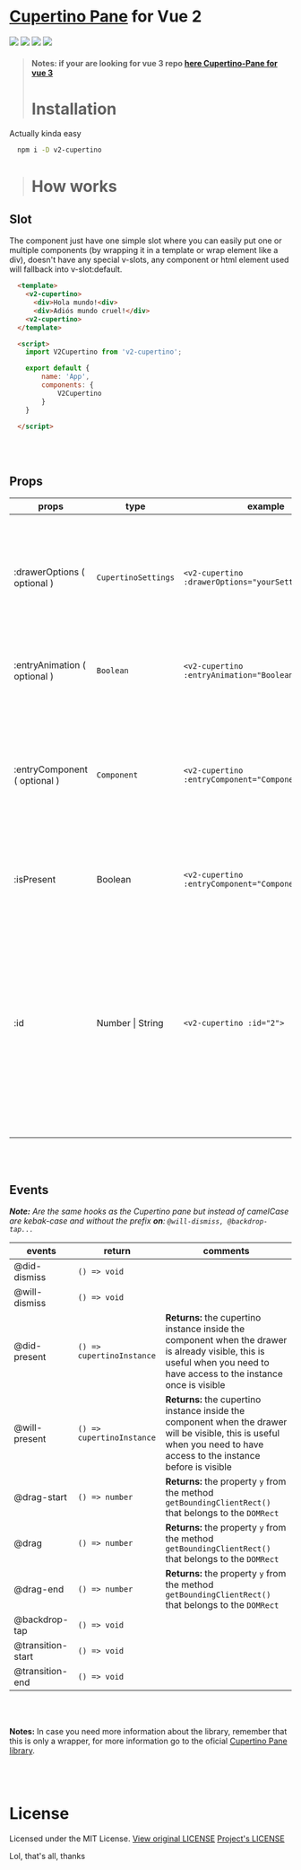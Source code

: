 # [Cupertino Pane](https://github.com/roman-rr/cupertino-pane#cupertino-pane) for Vue 2

<img src="https://img.shields.io/badge/vuejs%20-%2335495e.svg?&style=for-the-badge&logo=vue.js&logoColor=%234FC08D"/> <img src="https://img.shields.io/badge/typescript%20-%23007ACC.svg?&style=for-the-badge&logo=typescript&logoColor=white"/> <img src="https://img.shields.io/badge/github%20-%23121011.svg?&style=for-the-badge&logo=github&logoColor=white"/> <img src="https://img.shields.io/badge/javascript%20-%23323330.svg?&style=for-the-badge&logo=javascript&logoColor=%23F7DF1E"/>

> #### Notes: if your are looking for vue 3 repo [here Cupertino-Pane for vue 3](https://github.com/Devrax/v-cupertino)
> # Installation

Actually kinda easy

```sh
  npm i -D v2-cupertino
```

> # How works


## **Slot**

The component just have one simple slot where you can easily put one or multiple components (by wrapping it in a template or wrap element like a div), doesn't have any special v-slots, any component or html element used will fallback into v-slot:default.

```html
  <template>
    <v2-cupertino>
      <div>Hola mundo!<div>
      <div>Adiós mundo cruel!</div>
    <v2-cupertino>
  </template>

  <script>
    import V2Cupertino from 'v2-cupertino';

    export default {
        name: 'App',
        components: {
            V2Cupertino
        }
    }

  </script>
```

<br>
<br>

## **Props**
| props | type | example | comments |
|-|-|-|-|
| :drawerOptions ( optional ) | `CupertinoSettings` |  `<v2-cupertino :drawerOptions="yourSettingsObject">` | The same as the Cupertinos Options; **constraints** you cannot override cupertino's callbacks even if you specified in the `CupertinoSettings`' Object|
| :entryAnimation ( optional ) | `Boolean` | `<v2-cupertino :entryAnimation="Boolean">` | Whether the drawer should present, destroy or hide with a smooth animation |
| :entryComponent ( optional ) | `Component` | `<v2-cupertino :entryComponent="Component">` | The component itself use slots, but I think it would be faster to toggle between component from scripts instead of using v-if also components remember their state because are wrapped by `<keep-alive>` tag|
|:isPresent | Boolean | `<v2-cupertino :entryComponent="Component">` | Whether the component should be present or hide, when initialize; **default:** true |
|:id | Number &#124; String | `<v2-cupertino :id="2">` | If you have multiples v2-cupertino components in the same app that might be working in the same time could crash the library cupertino-pane due that all of them are using the same selector class to create a new pane, using custom id, will allow you to use multiples v2-cupertino components as much as you want |

<br>
<br>

## **Events**
 _**Note:** Are the same hooks as the Cupertino pane but instead of camelCase are kebak-case and without the prefix **on**: `@will-dismiss, @backdrop-tap...`_


| events | return | comments |
| - | - | - |
| @did-dismiss | `() => void` | |
| @will-dismiss | `() => void` | |
| @did-present | `() => cupertinoInstance` | **Returns:** the cupertino instance inside the component when the drawer is already visible, this is useful when you need to have access to the instance once is visible  | 
| @will-present | `() => cupertinoInstance` | **Returns:** the cupertino instance inside the component when the drawer will be visible, this is useful when you need to have access to the instance before is visible | 
| @drag-start | `() => number` | **Returns:** the property `y` from the method `getBoundingClientRect()` that belongs to the `DOMRect` |
| @drag | `() => number` | **Returns:** the property `y` from the method `getBoundingClientRect()` that belongs to the `DOMRect` |
| @drag-end | `() => number` | **Returns:** the property `y` from the method `getBoundingClientRect()` that belongs to the `DOMRect` |
| @backdrop-tap | `() => void` | |
| @transition-start | `() => void` | |
| @transition-end | `() => void` | |

<br>
<br>


  **Notes:** In case you need more information about the library, remember that this is only a wrapper, for more information go to the oficial [Cupertino Pane library](https://github.com/roman-rr/cupertino-pane/blob/master/README.md).

<br>
<br>

# License
Licensed under the MIT License. [View original LICENSE](https://github.com/roman-rr/cupertino-pane/blob/master/LICENSE) [Project's LICENSE](/LICENSE)

Lol, that's all, thanks


